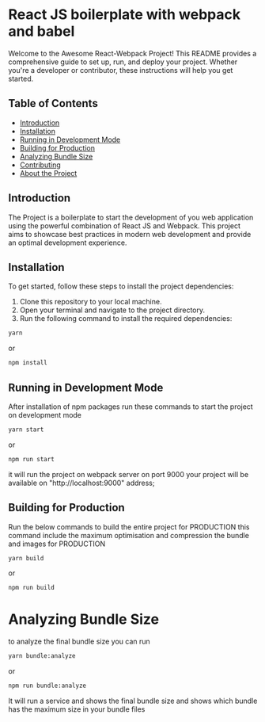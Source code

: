 # React JS boilerplate with webpack and babel
Welcome to the Awesome React-Webpack Project! This README provides a comprehensive guide to set up, run, and deploy your project. Whether you're a developer or contributor, these instructions will help you get started.

## Table of Contents
- [Introduction](#introduction)
- [Installation](#installation)
- [Running in Development Mode](#running-in-development-mode)
- [Building for Production](#building-for-production)
- [Analyzing Bundle Size](#analyzing-bundle-size)
- [Contributing](#contributing)
- [About the Project](#about-the-project)

## Introduction
The Project is a boilerplate to start the development of you web application using the powerful combination of React JS and Webpack. This project aims to showcase best practices in modern web development and provide an optimal development experience.

## Installation
To get started, follow these steps to install the project dependencies:

1. Clone this repository to your local machine.
2. Open your terminal and navigate to the project directory.
3. Run the following command to install the required dependencies:
```bash
yarn
```
or
```bash
npm install
```

## Running in Development Mode
After installation of npm packages run these commands to start the project on development mode
```bash
yarn start
```
or
```bash
npm run start
```
it will run the project on webpack server on port 9000
your project will be available on "http://localhost:9000" address;

## Building for Production
Run the below commands to build the entire project for PRODUCTION
this command include the maximum optimisation and compression the bundle and images for PRODUCTION
```bash
yarn build
```
or
```bash
npm run build
```

# Analyzing Bundle Size
to analyze the final bundle size you can run 
```bash
yarn bundle:analyze
```
or
```bash
npm run bundle:analyze
```
It will run a service and shows the final bundle size and shows which bundle has the maximum size in your bundle files

